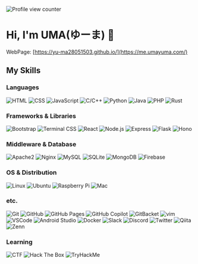 
![Profile view counter](https://komarev.com/ghpvc/?username=yu-ma28051503&color=86cecb&style=plastic)
# Hi, I'm UMA(ゆーま) 👋

WebPage: [https://yu-ma28051503.github.io/](https://me.umayuma.com/)

## My Skills

<!--
    ![](https://img.shields.io/badge/${subject}-${status}-${color}.svg)
    subject : バッジの左側に入る文言
    status : バッジの右側に入る文言
    color : 色
-->

### Languages
<!-- 言語系 -->
![HTML](https://img.shields.io/badge/HTML-E34F26.svg?logo=html5&style=plastic)
![CSS](https://img.shields.io/badge/CSS-1572B6.svg?logo=css3&style=plastic)
![JavaScript](https://img.shields.io/badge/JavaScript-F7DF1E.svg?logo=javascript&style=plastic)
![C/C++](https://img.shields.io/badge/C/C++-00599C.svg?logo=c&style=plastic)
![Python](https://img.shields.io/badge/Python-3776AB.svg?logo=python&style=plastic)
![Java](https://img.shields.io/badge/Java-007396.svg?logo=coffeescript&style=plastic)
![PHP](https://img.shields.io/badge/PHP-777BB4.svg?logo=php&style=plastic)
![Rust](https://img.shields.io/badge/Rust-000000.svg?logo=rust&style=plastic)

### Frameworks & Libraries
<!-- フレームワーク・ライブラリ系 -->
![Bootstrap](https://img.shields.io/badge/Bootstrap-7952B3.svg?logo=bootstrap&style=plastic)
![Terminal CSS](https://img.shields.io/badge/Terminal_CSS-151515.svg?logo=css&style=plastic)
![React](https://img.shields.io/badge/React-61DAFB.svg?logo=react&style=plastic)
![Node.js](https://img.shields.io/badge/Node.js-339933.svg?logo=node.js&style=plastic)
![Express](https://img.shields.io/badge/Express-000000.svg?logo=express&style=plastic)
![Flask](https://img.shields.io/badge/Flask-000000.svg?logo=flask&style=plastic)
![Hono](https://img.shields.io/badge/Hono-1e1e20.svg?logo=hono&style=plastic)

### Middleware & Database
<!-- ミドルウェア・データベース系 -->
![Apache2](https://img.shields.io/badge/Apache2-b8282c.svg?logo=apache&style=plastic)
![Nginx](https://img.shields.io/badge/Nginx-269539.svg?logo=nginx&style=plastic)
![MySQL](https://img.shields.io/badge/MySQL-4479A1.svg?logo=mysql&style=plastic)
![SQLite](https://img.shields.io/badge/SQLite-003B57.svg?logo=sqlite&style=plastic)
![MongoDB](https://img.shields.io/badge/MongoDB-47A248.svg?logo=mongodb&style=plastic)
![Firebase](https://img.shields.io/badge/Firebase-FFCA28.svg?logo=firebase&style=plastic)

### OS & Distribution
<!-- OSなど -->
![Linux](https://img.shields.io/badge/-Linux-6C6694.svg?logo=linux&style=flat)
![Ubuntu](https://img.shields.io/badge/-Ubuntu-6F52B5.svg?logo=ubuntu&style=flat)
![Raspberry Pi](https://img.shields.io/badge/-Raspberry%20Pi-C51A4A.svg?logo=raspberry-pi&style=flat)
![Mac](https://img.shields.io/badge/-Mac-000000.svg?logo=apple&style=flat)

### etc.
<!-- ツールなど -->
![Git](https://img.shields.io/badge/-Git-F05032.svg?logo=git&style=flat)
![GitHub](https://img.shields.io/badge/-GitHub-181717.svg?logo=github&style=flat)
![GitHub Pages](https://img.shields.io/badge/-GitHub%20Pages-181717.svg?logo=githubpages&style=flat)
![GitHub Copilot](https://img.shields.io/badge/-GitHub%20Copilot-181717.svg?logo=githubcopilot&style=flat)
![GitBacket](https://img.shields.io/badge/-GitBacket-0052CC.svg?logo=gitbucket&style=flat)
![vim](https://img.shields.io/badge/-vim-019733.svg?logo=vim&style=flat)
![VSCode](https://img.shields.io/badge/-VSCode-007ACC.svg?logo=visual-studio-code&style=flat)
![Android Studio](https://img.shields.io/badge/-Android%20Studio-3DDC84.svg?logo=android-studio&style=flat)
![Docker](https://img.shields.io/badge/-Docker-2496ED.svg?logo=docker&style=flat)
![Slack](https://img.shields.io/badge/-Slack-4A154B.svg?logo=slack&style=flat)
![Discord](https://img.shields.io/badge/-Discord-5865F2.svg?logo=discord&style=flat)
![Twitter](https://img.shields.io/badge/-Twitter-1DA1F2.svg?logo=x&style=flat)
![Qiita](https://img.shields.io/badge/-Qiita-55C500.svg?logo=qiita&style=flat)
![Zenn](https://img.shields.io/badge/-Zenn-3EA8FF.svg?logo=zenn&style=flat)

### Learning
![CTF](https://img.shields.io/badge/-CTF-000000.svg?logo=ntfy&style=flat)
![Hack The Box](https://img.shields.io/badge/-Hack%20The%20Box-2C2C2C.svg?logo=hack-the-box&style=flat)
![TryHackMe](https://img.shields.io/badge/-TryHackMe-212C42.svg?logo=tryhackme&style=flat)

